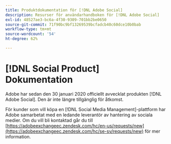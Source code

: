 ```yaml
---
title: Produktdokumentation för [!DNL Adobe Social]
description: Resurser för användarhandboken för [!DNL Adobe Social]
exl-id: 48527ae3-bc6a-4f30-9309-701bb2be0650
source-git-commit: 71f90bc9bf13269539bcfadcb40c60dce10b0bab
workflow-type: tm+mt
source-wordcount: '54'
ht-degree: 62%

---
```


# [!DNL Social Product] Dokumentation

Adobe har sedan den 30 januari 2020 officiellt avvecklat produkten [!DNL Adobe Social]. Den är inte längre tillgänglig för åtkomst.

För kunder som vill köpa en [!DNL Social Media Management]-plattform har Adobe samarbetat med en ledande leverantör av hantering av sociala medier. Om du vill bli kontaktad går du till [https://adobeexchangeec.zendesk.com/hc/en-us/requests/new](https://adobeexchangeec.zendesk.com/hc/se-sv/requests/new) för mer information.
